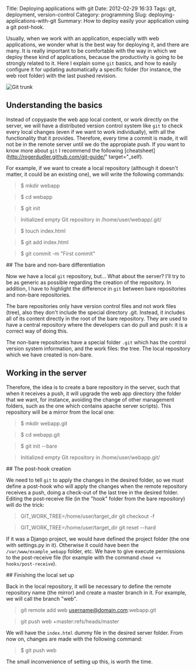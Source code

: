 Title: Deploying applications with git
Date: 2012-02-29 16:33
Tags: git, deployment, version-control
Category: programming
Slug: deploying-applications-with-git
Summary: How to deploy easily your application using a git post-hook.

Usually, when we work with an application, especially with web applications, we wonder what is the best way for deploying it, and there are many. It is really important to be comfortable with the way in which we deploy these kind of applications, because the productivity is going to be strongly related to it. Here I explain some `git` basics, and how to easily configure it for updating automatically a specific folder (for instance, the web root folder) with the last pushed revision.

![Git trunk](http://thekevindolan.com/wp-content/uploads/2010/03/git_two1-600x480.jpg)

## Understanding the basics

Instead of copypaste the web app local content, or work directly on the server, we will have a distributed version control system like `git` to check every local changes (even if we want to work individually), with all the functionality that it provides. Therefore, every time a commit is made, it will not be in the remote server until we do the appropiate push. If you want to know more about `git` I recommend the following [cheatsheet](http://rogerdudler.github.com/git-guide/" target="_self).

For example, if we want to create a local repository (although it doesn't matter, it could be an existing one), we will write the following commands:

> $ mkdir webapp

> $ cd webapp

> $ git init

> Initialized empty Git repository in /home/user/webapp/.git/

> $ touch index.html

> $ git add index.html

> $ git commit -m "First commit"

## The bare and non-bare differentiation

Now we have a local `git` repository, but... What about the server? I'll try to be as generic as possible regarding the creation of the repository. In addition, I have to highlight the difference in `git` between bare repositories and non-bare repositories.

The bare repositories only have version control files and not work files (tree), also they don't include the special directory .git. Instead, it includes all of its content directly in the root of the bare repository. They are used to have a central repository where the developers can do pull and push: it is a correct way of doing this.

The non-bare repositories have a special folder `.git` which has the control version system information, and the work files: the tree. The local repository which we have created is non-bare.

## Working in the server

Therefore, the idea is to create a bare repository in the server, such that when it receives a push, it will upgrade the web app directory (the folder that we want, for instance, avoiding the change of other management folders, such as the one which contains apache server scripts). This repository will be a mirror from the local one:

> $ mkdir webapp.git

> $ cd webapp.git

> $ git init --bare

> Initialized empty Git repository in /home/user/webapp.git/

## The post-hook creation

We need to tell `git` to apply the changes in the desired folder, so we must define a post-hook who will apply the changes when the remote repository receives a push, doing a check-out of the last tree in the desired folder. Editing the post-receive file (in the &quot;hook&quot; folder from the bare repository) will do the trick:

> GIT_WORK_TREE=/home/user/target_dir git checkout -f

> GIT_WORK_TREE=/home/user/target_dir git reset --hard

If it was a Django project, we would have defined the project folder (the one with settings.py in it). Otherwise it could have been the `/var/www/example_webapp` folder, etc. We have to give execute permissions to the post-receive file (for example with the command `chmod +x hooks/post-receive`).

## Finishing the local set up

Back in the local repository, it will be necessary to define the remote repository name (the mirror) and create a master branch in it. For example, we will call the branch &quot;web&quot;.

> git remote add web username@domain.com:webapp.git

> git push web +master:refs/heads/master

We will have the `index.html` dummy file in the desired server folder. From now on, changes are made with the following command:

> $ git push web

The small inconvenience of setting up this, is worth the time.